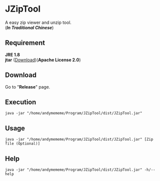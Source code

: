# JZipTool

A easy zip viewer and unzip tool.<br>
(***In Traditional Chinese***)

## Requirement
**JRE 1.8**<br>
**jtar** ([Download](https://code.google.com/p/jtar/))(**Apache License 2.0**)

## Download
Go to "**Release**" page.

## Execution
```shell
java -jar "/home/andymememe/Program/JZipTool/dist/JZipTool.jar"
```

## Usage
```shell
java -jar "/home/andymememe/Program/JZipTool/dist/JZipTool.jar" [Zip file (Optional)]
```

## Help
```shell
java -jar "/home/andymememe/Program/JZipTool/dist/JZipTool.jar" -h/--help
```
